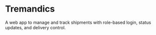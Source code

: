 # Tremandics
A web app to manage and track shipments with role-based login, status updates, and delivery control.
